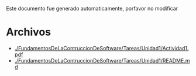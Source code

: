 Este documento fue generado automaticamente, porfavor no modificar

# Archivos

* [./FundamentosDeLaContruccionDeSoftware/Tareas/Unidad1/Actividad1.pdf](./FundamentosDeLaContruccionDeSoftware/Tareas/Unidad1/Actividad1.pdf)
* [./FundamentosDeLaContruccionDeSoftware/Tareas/Unidad1/README.md](./FundamentosDeLaContruccionDeSoftware/Tareas/Unidad1/README.md)
